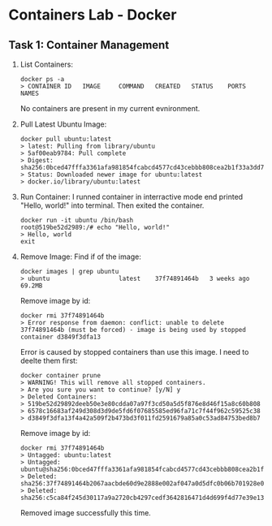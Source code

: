 # Containers Lab - Docker

## Task 1: Container Management

1. List Containers:
   ```
   docker ps -a
   > CONTAINER ID   IMAGE     COMMAND   CREATED   STATUS    PORTS     NAMES
   ```
   No containers are present in my current evnironment.

2. Pull Latest Ubuntu Image:
   ```
   docker pull ubuntu:latest
   > latest: Pulling from library/ubuntu
   > 5af00eab9784: Pull complete
   > Digest: sha256:0bced47fffa3361afa981854fcabcd4577cd43cebbb808cea2b1f33a3dd7f508
   > Status: Downloaded newer image for ubuntu:latest
   > docker.io/library/ubuntu:latest
   ```

3. Run Container:
   I runned container in interractive mode end printed "Hello, world!" into terminal. Then exited the container.
   ```
   docker run -it ubuntu /bin/bash
   root@519be52d2989:/# echo "Hello, world!"
   > Hello, world
   exit
   ```

4. Remove Image:
   Find if of the image:
   ```
   docker images | grep ubuntu
   > ubuntu                   latest    37f74891464b   3 weeks ago     69.2MB
   ```
   Remove image by id:
   ```
   docker rmi 37f74891464b
   > Error response from daemon: conflict: unable to delete 37f74891464b (must be forced) - image is being used by stopped container d3849f3dfa13
   ```
   Error is caused by stopped containers than use this image. I need to deelte them first:
   ```
   docker container prune
   > WARNING! This will remove all stopped containers.
   > Are you sure you want to continue? [y/N] y
   > Deleted Containers:
   > 519be52d29892deeb50e3e80cdda07a97f3cd50a5d5f876e8d46f15a8c60b808
   > 6578c16683af249d308d3d9de5fd6f07685585ed96fa71c7f44f962c59525c38
   > d3849f3dfa13f4a42a509f2b473bd3f011fd2591679a85a0c53ad84753bed8b7
   ```
   Remove image by id:
   ```
   docker rmi 37f74891464b
   > Untagged: ubuntu:latest
   > Untagged: ubuntu@sha256:0bced47fffa3361afa981854fcabcd4577cd43cebbb808cea2b1f33a3dd7f508
   > Deleted: sha256:37f74891464b2067aacbde60d9e2888e002af047a0d5dfc0b06b701928e0b473
   > Deleted: sha256:c5ca84f245d30117a9a2720cb4297cedf3642816471d4d699f4d77e39e13a39c
   ```
   Removed image successfully this time.